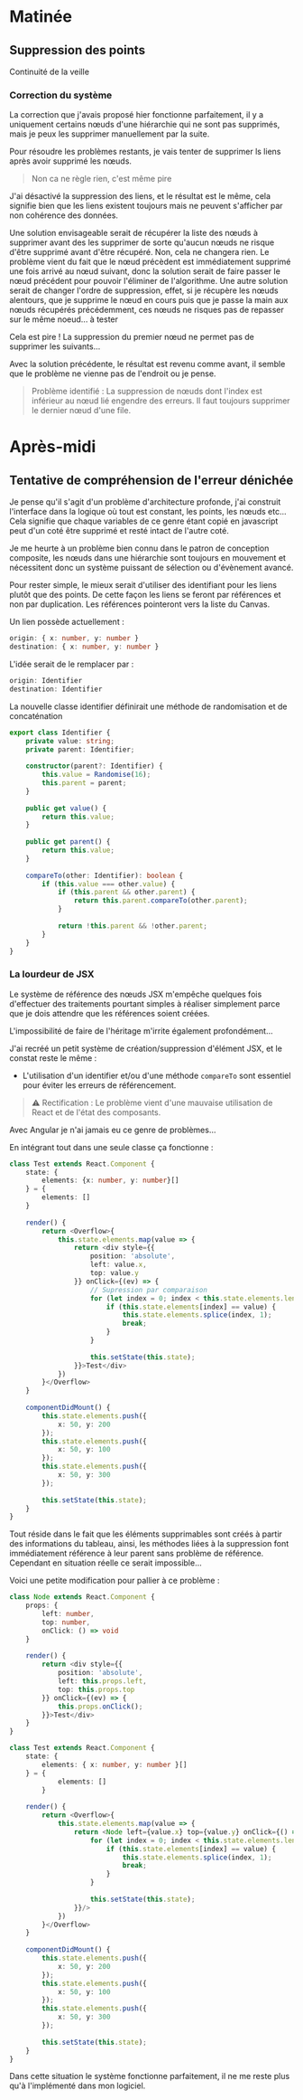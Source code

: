 # Matinée

## Suppression des points

Continuité de la veille

### Correction du système

La correction que j'avais proposé hier fonctionne parfaitement, il y a uniquement certains nœuds d'une hiérarchie qui ne sont pas supprimés, mais je peux les supprimer manuellement par la suite.

Pour résoudre les problèmes restants, je vais tenter de supprimer ls liens après avoir supprimé les nœuds.

> Non ca ne règle rien, c'est même pire

J'ai désactivé la suppression des liens, et le résultat est le même, cela signifie bien que les liens existent toujours mais ne peuvent s'afficher par non cohérence des données.

Une solution envisageable serait de récupérer la liste des nœuds à supprimer avant des les supprimer de sorte qu'aucun nœuds ne risque d'être supprimé avant d'être récupéré.
Non, cela ne changera rien.
Le problème vient du fait que le nœud précèdent est immédiatement supprimé une fois arrivé au nœud suivant, donc la solution serait de faire passer le nœud précédent pour pouvoir l'éliminer de l'algorithme.
Une autre solution serait de changer l'ordre de suppression, effet, si je récupère les nœuds alentours, que je supprime le nœud en cours puis que je passe la main aux nœuds récupérés précédemment, ces nœuds ne risques pas de repasser sur le même noeud... à tester

Cela est pire ! La suppression du premier nœud ne permet pas de supprimer les suivants…

Avec la solution précédente, le résultat est revenu comme avant, il semble que le problème ne vienne pas de l'endroit ou je pense.

> Problème identifié : La suppression de nœuds dont l'index est inférieur au nœud lié engendre des erreurs. Il faut toujours supprimer le dernier nœud d'une file.

# Après-midi

## Tentative de compréhension de l'erreur dénichée

Je pense qu'il s'agit d'un problème d'architecture profonde, j'ai construit l'interface dans la logique où tout est constant, les points, les nœuds etc... Cela signifie que chaque variables de ce genre étant copié en javascript peut d'un coté être supprimé et resté intact de l'autre coté.

Je me heurte à un problème bien connu dans le patron de conception composite, les nœuds dans une hiérarchie sont toujours en mouvement et nécessitent donc un système puissant de sélection ou d'évènement avancé.

Pour rester simple, le mieux serait d'utiliser des identifiant pour les liens plutôt que des points. De cette façon les liens se feront par références et non par duplication. Les références pointeront vers la liste du Canvas. 

Un lien possède actuellement :
```ts
origin: { x: number, y: number }
destination: { x: number, y: number }
```
L'idée serait de le remplacer par :
```ts
origin: Identifier
destination: Identifier
```

La nouvelle classe identifier définirait une méthode de randomisation et de concaténation

```ts
export class Identifier {
	private value: string;
	private parent: Identifier;
	
	constructor(parent?: Identifier) {
		this.value = Randomise(16);
		this.parent = parent;
	}
	
	public get value() {
		return this.value;
	}
	
	public get parent() {
		return this.value;
	}
	
	compareTo(other: Identifier): boolean {
		if (this.value === other.value) {
			if (this.parent && other.parent) {
				return this.parent.compareTo(other.parent);
			}
			
			return !this.parent && !other.parent;
		}
	}
}
```

### La lourdeur de JSX

Le système de référence des nœuds JSX m'empêche quelques fois d'effectuer des traitements pourtant simples à réaliser simplement parce que je dois attendre que les références soient créées.

L'impossibilité de faire de l'héritage m'irrite également profondément…

J'ai recréé un petit système de création/suppression d'élément JSX, et le constat reste le même :
- L'utilisation d'un identifier et/ou d'une méthode `compareTo` sont essentiel pour éviter les erreurs de référencement.

> ⚠️ Rectification : Le problème vient d'une mauvaise utilisation de React et de l'état des composants.

Avec Angular je n'ai jamais eu ce genre de problèmes…

En intégrant tout dans une seule classe ça fonctionne :
```ts
class Test extends React.Component {
    state: {
        elements: {x: number, y: number}[]
    } = {
        elements: []
    }
	
    render() {
        return <Overflow>{
            this.state.elements.map(value => {
                return <div style={{
                    position: 'absolute',
                    left: value.x,
                    top: value.y
                }} onClick={(ev) => {
		            // Supression par comparaison
                    for (let index = 0; index < this.state.elements.length; index++) {
                        if (this.state.elements[index] == value) {
                            this.state.elements.splice(index, 1);
                            break;
                        }
                    }
					
                    this.setState(this.state);
                }}>Test</div>
            })
        }</Overflow>
    }
	
    componentDidMount() {
        this.state.elements.push({
            x: 50, y: 200
        });
        this.state.elements.push({
            x: 50, y: 100
        });
        this.state.elements.push({
            x: 50, y: 300
        });
		
        this.setState(this.state);
    }
}
```

Tout réside dans le fait que les éléments supprimables sont créés à partir des informations du tableau, ainsi, les méthodes liées à la suppression font immédiatement référence à leur parent sans problème de référence. Cependant en situation réelle ce serait impossible…

Voici une petite modification pour pallier à ce problème :
```ts
class Node extends React.Component {
    props: {
        left: number,
        top: number,
        onClick: () => void
    }
	
    render() {
        return <div style={{
            position: 'absolute',
            left: this.props.left,
            top: this.props.top
        }} onClick={(ev) => {
            this.props.onClick();
        }}>Test</div>
    }
}

class Test extends React.Component {
    state: {
        elements: { x: number, y: number }[]
    } = {
            elements: []
        }
		
    render() {
        return <Overflow>{
            this.state.elements.map(value => {
                return <Node left={value.x} top={value.y} onClick={() => {
                    for (let index = 0; index < this.state.elements.length; index++) {
                        if (this.state.elements[index] == value) {
                            this.state.elements.splice(index, 1);
                            break;
                        }
                    }
			        
                    this.setState(this.state);
                }}/>
            })
        }</Overflow>
    }
	
    componentDidMount() {
        this.state.elements.push({
            x: 50, y: 200
        });
        this.state.elements.push({
            x: 50, y: 100
        });
        this.state.elements.push({
            x: 50, y: 300
        });
		
        this.setState(this.state);
    }
}
```

Dans cette situation le système fonctionne parfaitement, il ne me reste plus qu'à l'implémenté dans mon logiciel.